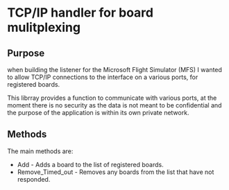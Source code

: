# TCP/IP handler for board mulitplexing
## Purpose
when building the listener for the Microsoft Flight Simulator (MFS) 
I wanted to allow TCP/IP connections to the interface on a various ports, for registered boards.

This librray provides a function to communicate with various ports, at the moment there is no security
as the data is not meant to be confidential and the purpose of the application is within its own private network.

## Methods
The main methods are:

- Add - Adds a board to the list of registered boards.
- Remove_Timed_out - Removes any boards from the list that have not responded.
